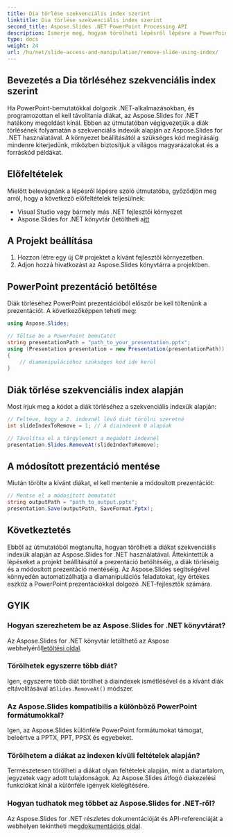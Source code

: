```yaml
---
title: Dia törlése szekvenciális index szerint
linktitle: Dia törlése szekvenciális index szerint
second_title: Aspose.Slides .NET PowerPoint Processing API
description: Ismerje meg, hogyan törölheti lépésről lépésre a PowerPoint diákat az Aspose.Slides for .NET segítségével. Útmutatónk egyértelmű utasításokat és teljes forráskódot tartalmaz, amelyek segítségével programozottan eltávolíthatja a diákat a szekvenciális indexük alapján.
type: docs
weight: 24
url: /hu/net/slide-access-and-manipulation/remove-slide-using-index/
---
```


## Bevezetés a Dia törléséhez szekvenciális index szerint

Ha PowerPoint-bemutatókkal dolgozik .NET-alkalmazásokban, és programozottan el kell távolítania diákat, az Aspose.Slides for .NET hatékony megoldást kínál. Ebben az útmutatóban végigvezetjük a diák törlésének folyamatán a szekvenciális indexük alapján az Aspose.Slides for .NET használatával. A környezet beállításától a szükséges kód megírásáig mindenre kiterjedünk, miközben biztosítjuk a világos magyarázatokat és a forráskód példákat.

## Előfeltételek

Mielőtt belevágnánk a lépésről lépésre szóló útmutatóba, győződjön meg arról, hogy a következő előfeltételek teljesülnek:

- Visual Studio vagy bármely más .NET fejlesztői környezet
-  Aspose.Slides for .NET könyvtár (letöltheti a[itt](https://releases.aspose.com/slides/net/)

## A Projekt beállítása

1. Hozzon létre egy új C# projektet a kívánt fejlesztői környezetben.
2. Adjon hozzá hivatkozást az Aspose.Slides könyvtárra a projektben.

## PowerPoint prezentáció betöltése

Diák törléséhez PowerPoint prezentációból először be kell töltenünk a prezentációt. A következőképpen teheti meg:

```csharp
using Aspose.Slides;

// Töltse be a PowerPoint bemutatót
string presentationPath = "path_to_your_presentation.pptx";
using (Presentation presentation = new Presentation(presentationPath))
{
    // diamanipulációhoz szükséges kód ide kerül
}
```

## Diák törlése szekvenciális index alapján

Most írjuk meg a kódot a diák törléséhez a szekvenciális indexük alapján:

```csharp
// Feltéve, hogy a 2. indexnél lévő diát törölni szeretné
int slideIndexToRemove = 1; // A diaindexek 0 alapúak

// Távolítsa el a tárgylemezt a megadott indexnél
presentation.Slides.RemoveAt(slideIndexToRemove);
```

## A módosított prezentáció mentése

Miután törölte a kívánt diákat, el kell mentenie a módosított prezentációt:

```csharp
// Mentse el a módosított bemutatót
string outputPath = "path_to_output.pptx";
presentation.Save(outputPath, SaveFormat.Pptx);
```

## Következtetés

Ebből az útmutatóból megtanulta, hogyan törölheti a diákat szekvenciális indexük alapján az Aspose.Slides for .NET használatával. Áttekintettük a lépéseket a projekt beállításától a prezentáció betöltéséig, a diák törléséig és a módosított prezentáció mentéséig. Az Aspose.Slides segítségével könnyedén automatizálhatja a diamanipulációs feladatokat, így értékes eszköz a PowerPoint prezentációkkal dolgozó .NET-fejlesztők számára.

## GYIK

### Hogyan szerezhetem be az Aspose.Slides for .NET könyvtárat?

 Az Aspose.Slides for .NET könyvtár letölthető az Aspose webhelyéről[letöltési oldal](https://releases.aspose.com/slides/net/).

### Törölhetek egyszerre több diát?

 Igen, egyszerre több diát törölhet a diaindexek ismétlésével és a kívánt diák eltávolításával a`Slides.RemoveAt()` módszer.

### Az Aspose.Slides kompatibilis a különböző PowerPoint formátumokkal?

Igen, az Aspose.Slides különféle PowerPoint formátumokat támogat, beleértve a PPTX, PPT, PPSX és egyebeket.

### Törölhetem a diákat az indexen kívüli feltételek alapján?

Természetesen törölheti a diákat olyan feltételek alapján, mint a diatartalom, jegyzetek vagy adott tulajdonságok. Az Aspose.Slides átfogó diakezelési funkciókat kínál a különféle igények kielégítésére.

### Hogyan tudhatok meg többet az Aspose.Slides for .NET-ről?

 Az Aspose.Slides for .NET részletes dokumentációját és API-referenciáját a webhelyen tekintheti meg[dokumentációs oldal](https://reference.aspose.com/slides/net/).